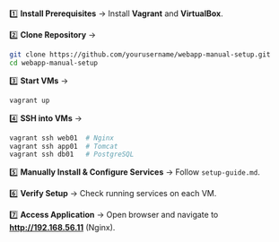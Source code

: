 1️⃣ **Install Prerequisites** → Install **Vagrant** and **VirtualBox**.  

2️⃣ **Clone Repository** →  
   ```bash
   git clone https://github.com/yourusername/webapp-manual-setup.git  
   cd webapp-manual-setup  
   ```  

3️⃣ **Start VMs** →  
   ```bash
   vagrant up  
   ```  

4️⃣ **SSH into VMs** →  
   ```bash
   vagrant ssh web01  # Nginx  
   vagrant ssh app01  # Tomcat  
   vagrant ssh db01   # PostgreSQL  
   ```  

5️⃣ **Manually Install & Configure Services** → Follow `setup-guide.md`.  

6️⃣ **Verify Setup** → Check running services on each VM.  

7️⃣ **Access Application** → Open browser and navigate to **http://192.168.56.11** (Nginx).  
